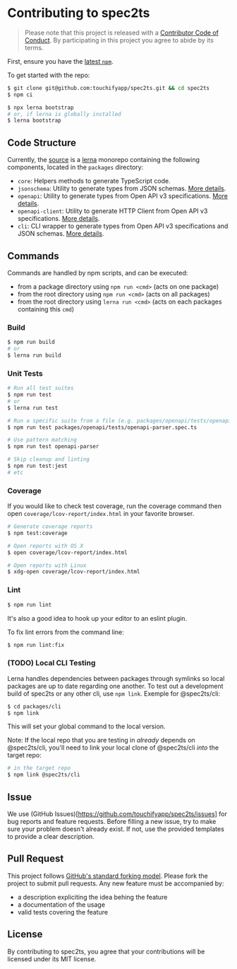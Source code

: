# Contributing to spec2ts 

> Please note that this project is released with a [Contributor Code of Conduct](./CODE_OF_CONDUCT.md). 
> By participating in this project you agree to abide by its terms. 

First, ensure you have the [latest `npm`](https://docs.npmjs.com/). 

To get started with the repo: 

```sh
$ git clone git@github.com:touchifyapp/spec2ts.git && cd spec2ts 
$ npm ci 

$ npx lerna bootstrap 
# or, if lerna is globally installed 
$ lerna bootstrap 
```

## Code Structure 

Currently, the [source](https://github.com/touchifyapp/spec2ts/tree/master) is a [lerna](https://github.com/lerna/lerna) monorepo containing the following components, located in the `packages` directory: 
- `core`: Helpers methods to generate TypeScript code. 
- `jsonschema`: Utility to generate types from JSON schemas. [More details](https://github.com/touchifyapp/spec2ts/blob/master/packages/jsonschema/README.md). 
- `openapi`: Utility to generate types from Open API v3 specifications. [More details](https://github.com/touchifyapp/spec2ts/blob/master/packages/openapi/README.md). 
- `openapi-client`: Utility to generate HTTP Client from Open API v3 specifications. [More details](https://github.com/touchifyapp/spec2ts/blob/master/packages/openapi-client/README.md). 
- `cli`: CLI wrapper to generate types from Open API v3 specifications and JSON schemas. [More details](https://github.com/touchifyapp/spec2ts/blob/master/packages/cli/README.md). 

## Commands 

Commands are handled by npm scripts, and can be executed: 
- from a package directory using `npm run <cmd>` (acts on one package) 
- from the root directory using `npm run <cmd>` (acts on all packages) 
- from the root directory using `lerna run <cmd>` (acts on each packages containing this `cmd`) 

### Build 

```sh
$ npm run build 
# or 
$ lerna run build 
```

### Unit Tests 

```sh
# Run all test suites 
$ npm run test 
# or 
$ lerna run test 

# Run a specific suite from a file (e.g. packages/openapi/tests/openapi-parser.spec.ts from root directory) 
$ npm run test packages/openapi/tests/openapi-parser.spec.ts 

# Use pattern matching 
$ npm run test openapi-parser 

# Skip cleanup and linting 
$ npm run test:jest 
# etc 
```

### Coverage 

If you would like to check test coverage, run the coverage command then open `coverage/lcov-report/index.html` in your favorite browser. 

```sh
# Generate coverage reports 
$ npm test:coverage 

# Open reports with OS X 
$ open coverage/lcov-report/index.html 

# Open reports with Linux 
$ xdg-open coverage/lcov-report/index.html 
```

### Lint 

```sh
$ npm run lint 
```

It's also a good idea to hook up your editor to an eslint plugin. 

To fix lint errors from the command line: 

```sh
$ npm run lint:fix
```

### (TODO) Local CLI Testing 

Lerna handles dependencies between packages through symlinks so local packages are up to date regarding one another. 
To test out a development build of spec2ts or any other cli, use `npm link`. Exemple for @spec2ts/cli: 
```sh
$ cd packages/cli 
$ npm link 
```

This will set your global command to the local version. 
 
Note: If the local repo that you are testing in _already_ depends on @spec2ts/cli, you'll need to link your local clone of @spec2ts/cli _into_ the target repo: 

```sh
# in the target repo 
$ npm link @spec2ts/cli 
```

## Issue 

We use (GitHub Issues)[https://github.com/touchifyapp/spec2ts/issues] for bug reports and feature requests. 
Before filling a new issue, try to make sure your problem doesn't already exist. If not, use the provided templates to provide a clear description. 

## Pull Request 

This project follows [GitHub's standard forking model](https://guides.github.com/activities/forking/). Please fork the project to submit pull requests. 
Any new feature must be accompanied by: 
- a description expliciting the idea behing the feature 
- a documentation of the usage 
- valid tests covering the feature 

## License 
By contributing to spec2ts, you agree that your contributions will be licensed under its MIT license. 
